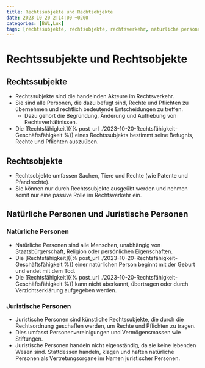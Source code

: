 ```yaml
---
title: Rechtssubjekte und Rechtsobjekte
date: 2023-10-20 2:14:00 +0200
categories: [BWL,Lux]
tags: [rechtssubjekte, rechtsobjekte, rechtsverkehr, natürliche personen, juristische personen, rechtsfähigkeit]
---
```


# Rechtssubjekte und Rechtsobjekte

## Rechtssubjekte

- Rechtssubjekte sind die handelnden Akteure im Rechtsverkehr.
- Sie sind alle Personen, die dazu befugt sind, Rechte und Pflichten zu übernehmen und rechtlich bedeutende Entscheidungen zu treffen.
  - Dazu gehört die Begründung, Änderung und Aufhebung von Rechtsverhältnissen.
- Die [Rechtsfähigkeit]({% post_url ./2023-10-20-Rechtsfähigkeit-Geschäftsfähigkeit %}) eines Rechtssubjekts bestimmt seine Befugnis, Rechte und Pflichten auszuüben.

## Rechtsobjekte

- Rechtsobjekte umfassen Sachen, Tiere und Rechte (wie Patente und Pfandrechte).
- Sie können nur durch Rechtssubjekte ausgeübt werden und nehmen somit nur eine passive Rolle im Rechtsverkehr ein.

## Natürliche Personen und Juristische Personen

### Natürliche Personen

- Natürliche Personen sind alle Menschen, unabhängig von Staatsbürgerschaft, Religion oder persönlichen Eigenschaften.
- Die [Rechtsfähigkeit]({% post_url ./2023-10-20-Rechtsfähigkeit-Geschäftsfähigkeit %}) einer natürlichen Person beginnt mit der Geburt und endet mit dem Tod.
- Die [Rechtsfähigkeit]({% post_url ./2023-10-20-Rechtsfähigkeit-Geschäftsfähigkeit %}) kann nicht aberkannt, übertragen oder durch Verzichtserklärung aufgegeben werden.

### Juristische Personen

- Juristische Personen sind künstliche Rechtssubjekte, die durch die Rechtsordnung geschaffen werden, um Rechte und Pflichten zu tragen.
- Dies umfasst Personenvereinigungen und Vermögensmassen wie Stiftungen.
- Juristische Personen handeln nicht eigenständig, da sie keine lebenden Wesen sind. Stattdessen handeln, klagen und haften natürliche Personen als Vertretungsorgane im Namen juristischer Personen.
